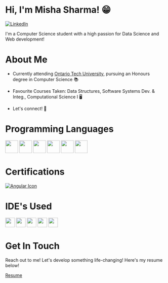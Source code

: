 # Hi, I'm Misha Sharma! 😁

[![LinkedIn](https://img.shields.io/badge/LinkedIn-%230077B5.svg?&style=flat-square&logo=linkedin&logoColor=white)](https://www.linkedin.com/in/misha-sharma171/)

I'm a Computer Science student with a high passion for Data Science and Web development!

# About Me

- Currently attending [Ontario Tech University](https://ontariotechu.ca/), pursuing an Honours degree in Computer Science 📚

- Favourite Courses Taken: Data Structures, Software Systems Dev. & Integ., Computational Science I 🖥️

- Let's connect! 🔗
  
# Programming Languages

[<img src="https://upload.wikimedia.org/wikipedia/en/3/30/Java_programming_language_logo.svg" height="40">](https://www.java.com/)
[<img src="https://upload.wikimedia.org/wikipedia/commons/c/c3/Python-logo-notext.svg" height="40">](https://www.python.org/)
[<img src="https://upload.wikimedia.org/wikipedia/commons/1/18/ISO_C%2B%2B_Logo.svg" height="40">](https://www.cplusplus.com/)
[<img src="https://upload.wikimedia.org/wikipedia/commons/9/99/Unofficial_JavaScript_logo_2.svg" height="40">](https://developer.mozilla.org/en-US/docs/Web/JavaScript)
[<img src="https://upload.wikimedia.org/wikipedia/commons/6/61/HTML5_logo_and_wordmark.svg" height="40">](https://developer.mozilla.org/en-US/docs/Web/HTML)
[<img src="https://upload.wikimedia.org/wikipedia/commons/d/d5/CSS3_logo_and_wordmark.svg" height="40">](https://developer.mozilla.org/en-US/docs/Web/CSS)

# Certifications 

[![Angular Icon](https://cdn.icon-icons.com/icons2/2699/PNG/512/angular_logo_icon_169598.png)](https://angular.io/)


# IDE's Used 

[<img src="https://resources.jetbrains.com/storage/products/intellij-idea/img/meta/intellij-idea_logo_300x300.png" height="30">](https://www.jetbrains.com/idea/)
[<img src="https://upload.wikimedia.org/wikipedia/commons/d/d0/Eclipse-Luna-Logo.svg" height="30">](https://www.eclipse.org/)
[<img src="https://upload.wikimedia.org/wikipedia/commons/9/9a/Visual_Studio_Code_1.35_icon.svg" height="30">](https://code.visualstudio.com/)
[<img src="https://resources.jetbrains.com/storage/products/pycharm/img/meta/pycharm_logo_300x300.png" height="30">](https://www.jetbrains.com/pycharm/)
[<img src="https://upload.wikimedia.org/wikipedia/commons/3/38/Jupyter_logo.svg" height="30">](https://jupyter.org/)

# Get In Touch 

Reach out to me! Let's develop something life-changing! Here's my resume below!

[Resume](https://docs.google.com/document/d/1NP9sdXYnkMOjpxtr7nlWtSWYx2qKIrrSCalMp6zNKq0/edit?usp=sharing)







